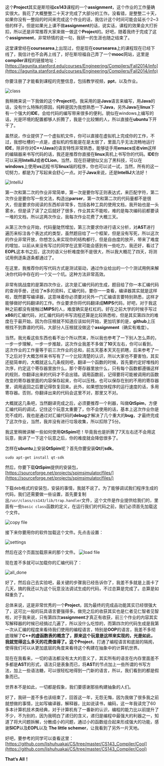 这个**Project**其实是斯坦福**cs143**课程的一个**assignment**，这个作业的工作量确实很大。我花了大概整整二十天才完成了大部分的工作。没看错，是整整二十天，如果你没有一整段的时间来完成这个作业的话，我估计这个时间可能会延长个2~3倍的样子。但是如果光上课不做**assignment**的话，说实话，课程的效果会大打折扣，所以还是非常推荐大家来做一做这个**Project**的。好吧，随着我终于完成了这个**assignment**，非常矫情的说一句，我研一的生涯也随之结束了。



这堂课曾经在**coursearea**上出现过，但是现在**coursearea**上的课程现在已经下线了，我估计也不会再上线了，好在斯坦福自己弄了一个**mooc**网站，这里是**compiler**课程的链接地址：[https://lagunita.stanford.edu/courses/Engineering/Compilers/Fall2014/info](https://lagunita.stanford.edu/courses/Engineering/Compilers/Fall2014/info)

你要注册了才能看到课程的完整信息，包括教学视频，**ppt**，以及作业。

![class](https://raw.githubusercontent.com/Yihulee/MyImage/master/blog/cool_compiler/1.png)



我稍微来说一下我做的这个**Project**吧。我采用的是**Java**语言来编写，用**Java**的话，没有什么特殊的原因，纯粹是因为我想熟悉一下**Java**，另外**Java**在**linux**下有一个强大的**IDE**，会给代码的编写带来很多的便利。貌似在windows上编写的话，光是环境的配置都够人折腾了，我是个比较懒的人，所以直接在**ubuntu**下开干了。

虽然说，作业提供了一个虚拟机文件，你可以直接在虚拟机上完成你的工作，不过，我想吐槽的一点是，虚拟机的性能是在是太弱了，里面几乎无法流畅地运行**IDE**，除非你对**C++/Java**的语言特性非常熟悉，能够徒手用**emacs**或者**vim**这样的编辑器来书写代码的话，我还是推荐你直接在**linux**真机上书写你的代码。**IDE**你可以采用**IntelliJ**或者**CLion**，当然，现在巨硬貌似又出了黑科技，可以在**windows**上使用**vs**远程书写**linux**端的程序，你也可以试一试，当然，所有的这一切努力，都是为了写起来会舒心一点。对于**Java**来说，还是**IntelliJ**大法好！

 ![IntelliJ](https://raw.githubusercontent.com/Yihulee/MyImage/master/blog/cool_compiler/2.png)



第一次和第二次的作业非常简单，第一次是要你写正则表达式，来匹配字符，第二次作业是要你写一些文法，构造出**parser**，第一次和第二次的代码量都不是很大，但是要求你阅读的东西却非常多，包括各种工具的使用文档，我开始也是一头雾水，但是读了读了之后就好了很多，作业其实不能啦，难的是每次编码前都要读一堆的文档，所以这两次作业，我每次作业花费了大概三天。



从第三次作业开始，代码量陡然增加，第三次要求你进行语义分析，对**AST**进行遍历来标注各个表达式的类型，虽然题目给了一个框架，但是没有写死，所以这次的作业非常开放，你想怎么来实现你的结构都行，但是自由度的放开，带来了难度的增加，以前从来没有写过的同学在这里可能会感到有一些吃力，我还好，看过了**EOPL**这本书之后，这次的语义分析难度倒不是很大，所以我大概花了四天，将测试用例逐条逐条都通过了。



在这里，我推荐你的写代码方式是测试驱动，通过作业给出的一个个测试用例来解决你代码中存在的一个又一个坑。这种方法非常高效。



非常有挑战度的是第四次作业，这次是汇编代码的生成，题目给了你一本汇编代码的查询手册，还给了**n**多的资料，汇编代码，要你一一查看，编译器其实就是这样啦，既然要写编译器，这意味着你必须要对另外一门汇编语言要特别熟悉，这样才能够做好代码翻译的工作。作业要求你将代码翻译成**MIPS**代码，好吧，对于我这种之前都没有接触过**MIPS**的人，难度确实是杠杠的。好在之前大学的时候手写过**x86**的汇编代码，对汇编代码的书写流程还算是比较熟悉啦，但是其实第四次的难度在于最开始，因为你压根就不知道应该如何开始，更加坑爹的是，**github**上压根找不到靠谱的代码，大部分人压根就没做这个**assignment**（确实有难度）。



当然，我光看这些东西也看不出个所以然来，所以我也参考了一下别人怎么弄的，一步一步理解，一步一步推敲，这次作业我差不多做了**10**天左右，你可以看到，这次作业的工作量等于前三次作业的总和，前五天基本天天在抓瞎，后来参考了一下之后对于大概怎样来书写有了一个比较清楚的认识，所以大家也不要害怕，其实还挺简单的，大概就这么几条规则吧，翻译一个函数的时候，首先要约定好堆栈的次序，约定这个寄存器里放什么，那个寄存器里放什么，只有每个函数都遵循这样的规则，你翻译出来的代码才不会出错。调用函数前，记得要将可能被调用的函数改变的寄存器里面的内容保存起来，你可以压栈，也可以保存在别的不用的寄存器里，调用返回之后要记得恢复回来。此外，如果想加快程序的运行速度的话，多用寄存器。否则，你翻译出来的代码会这里不对，那里又不对。



大概就这几条吧，当然翻译完成之后，必须要推荐一个利器，叫做**QtSpim**，方便汇编代码的调试，记住这个玩意太重要了，你不会使用的话，基本上这次作业你是完不成的，我也是通过对汇编代码的**debug**才解决了几个重大的**bug**，才最终完成了这次作业，当然，我并没有进行垃圾收集，所以扣除了5分。



我这里稍微讲解一些如何使用**QtSpim**吧！毕竟我也是折腾了7天左右还不会用这玩意，我讲了一下这个玩意之后，你的难度就会降低很多了。

怎样在**ubuntu**上安装**QtSpim**呢？首先你要安装**Qt**的**sdk**。

```shell
sudo apt-get install qt-sdk
```

然后，你要下载**QtSpim**提供的安装包，[https://sourceforge.net/projects/spimsimulator/files/](https://sourceforge.net/projects/spimsimulator/files/)

下载deb格式的安装包，安装的事情，我就不说了。为了能够调试我们程序生成的代码，我们还需要做一些设置，首先要复制出`/usr/class/cs143/lib/trap.handler`文件，这个文件是作业提供给我们的，里面有一些`basic class`函数的定义，在运行我们的代码之前，我们必须首先加载这个文件。

 ![copy file](https://raw.githubusercontent.com/Yihulee/MyImage/master/blog/cool_compiler/3.png)

接下来你要用你的软件加载这个文件。先点击设置：

 ![settings](https://raw.githubusercontent.com/Yihulee/MyImage/master/blog/cool_compiler/4.png)



然后在这个页面加载原来的那个文件。 ![load file](https://raw.githubusercontent.com/Yihulee/MyImage/master/blog/cool_compiler/5.png)

现在差不多就可以加载你的汇编代码了：

 ![all_done](https://raw.githubusercontent.com/Yihulee/MyImage/master/blog/cool_compiler/6.png)

好了，然后自己去实验吧，最关键的步骤我已经告诉你了，我差不多就是上面卡了几天，搞的我还以为这个玩意没法调试生成的代码，不过总算是完成了。总算是如释重负了。



总体来说，这是非常优秀的一个**Project**，因为最终的完成品功能其实已经很强大了，这可比一般的玩具语言要强得多。做完之后的收获其实也是仁者见仁智者见智啦，对于我来说，只有第四次**assignment**才真正有收获，前三个作业的内容其实写解释器的时候已经搞过几遍了，所以没什么吃惊的，而第四次的代码生成是我第一次从汇编的程度来看待我们使用的编程语言，特别是**OOP**的语言，我差不多彻底理解了**C++**的虚函数表的概念了，原来这个玩意是这样来实现的，光是如此，我就觉得这么多天的花费值得了。这个**Project**，打通了编程语言和底层的隔阂，使得我们可以从更加底层的角度来看待这个构建在抽象中的计算机世界。



现在在我看来，一切的语法都没有太大的意义了，其实所有的语言在内存里面差不多都是**AST**的形式，语法只是表象而已，将**AST**的节点加上一些所谓的书写方法，加上一些语法糖，可以很轻松地得到一门新的语言，所以，我们看到的都是假象而已。

世界本不是如此，一切都是假象，我们要感谢那些构建抽象的人们。



好了，我研一差不多也该结束了，回首这一年，无怨无悔，因为我做了很多我之前就想做的事情，比如写编译器，解释器，比如说读书，编码，这一年我读完了60多本计算机技术类经典，对于计算机有了一番新的认识，编程的能力比以前提升了不少，不为别的，因为我明白了递归的含义，递归是编程中最强大的利器之一，知道了将大问题拆解，分散成小的问题，通过小的函数组合起来形成强大的功能，感谢**SICP**以及**EOPL**以及 **The little schemer**，让我看到了另外一片天地。



好吧，要参考的同学可以查看这里：[https://github.com/lishuhuakai/CS/tree/master/CS143_Compiler/Cool](https://github.com/lishuhuakai/CS/tree/master/CS143_Compiler/Cool)

**That‘s All！**